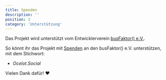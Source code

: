 ```yaml
---
title: Spenden
description: ''
position: 2
category: 'Unterstützung'
---
```


Das Projekt wird unterstützt vom Entwicklerverein [busFaktor() e.V.](https://www.busfaktor.org/de).

So könnt ihr das Projekt mit [Spenden](https://www.busfaktor.org/de/spenden) an den busFaktor() e.V. unterstützen, mit dem Stichwort:

- *Ocelot.Social*

Vielen Dank dafür! ❤️
